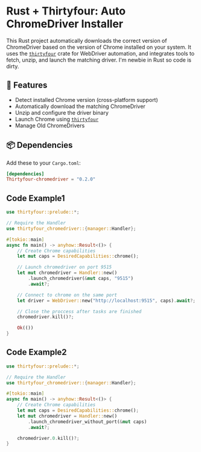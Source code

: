 # Rust + Thirtyfour: Auto ChromeDriver Installer

This Rust project automatically downloads the correct version of ChromeDriver based on the version of Chrome installed on your system. It uses the [`thirtyfour`](https://crates.io/crates/thirtyfour) crate for WebDriver automation, and integrates tools to fetch, unzip, and launch the matching driver.
I'm newbie in Rust so code is dirty.
## 🚀 Features

- Detect installed Chrome version (cross-platform support)
- Automatically download the matching ChromeDriver
- Unzip and configure the driver binary
- Launch Chrome using [`thirtyfour`](https://crates.io/crates/thirtyfour)
- Manage Old ChromeDrivers

## 📦 Dependencies

Add these to your `Cargo.toml`:

```toml
[dependencies]
Thirtyfour-chromedriver = "0.2.0"
```

## Code Example1

```rust
use thirtyfour::prelude::*;

// Require the Handler
use thirtyfour_chromedriver::{manager::Handler};

#[tokio::main]
async fn main() -> anyhow::Result<()> {
    // Create Chrome capabilities
    let mut caps = DesiredCapabilities::chrome(); 

    // Launch chromedriver on port 9515 
    let mut chromedriver = Handler::new()
        .launch_chromedriver(&mut caps, "9515")
        .await?;

    // Connect to chrome on the same port
    let driver = WebDriver::new("http://localhost:9515", caps).await?; 

    // Close the proccess after tasks are finished
    chromedriver.kill()?;

    Ok(())
}
```


## Code Example2

```rust
use thirtyfour::prelude::*;

// Require the Handler
use thirtyfour_chromedriver::{manager::Handler};

#[tokio::main]
async fn main() -> anyhow::Result<()> {
    // Create Chrome capabilities
    let mut caps = DesiredCapabilities::chrome();
    let mut chromedriver = Handler::new()
        .launch_chromedriver_without_port(&mut caps)
        .await?;

    chromedriver.0.kill()?;
}
```